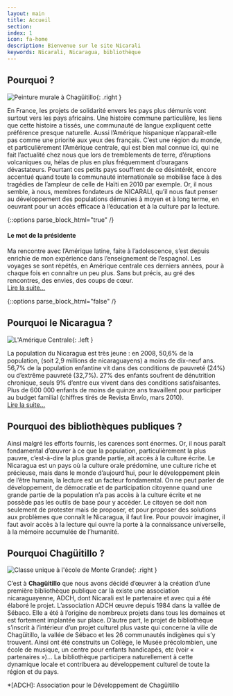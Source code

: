 ```yaml
---
layout: main
title: Accueil
section: 
index: 1
icon: fa-home
description: Bienvenue sur le site Nicarali
keywords: Nicarali, Nicaragua, bibliothèque
---
```


Pourquoi ?
----------

![Peinture murale à Chagüitillo](http://nicarali.files.wordpress.com/2010/08/img11.jpg?w=500&h=332){: .right }

En France, les projets de solidarité envers les pays plus démunis vont surtout vers les pays africains. Une histoire commune particulière, les liens que cette histoire a tissés, une communauté de langue expliquent cette préférence presque naturelle. Aussi l’Amérique hispanique n’apparaît-elle pas comme une priorité aux yeux des français. C’est une région du monde, et particulièrement l’Amérique centrale, qui est bien mal connue ici, qui ne fait l’actualité chez nous que lors de tremblements de terre, d’éruptions volcaniques ou, hélas de plus en plus fréquemment d’ouragans dévastateurs. Pourtant ces petits pays souffrent de ce désintérêt, encore accentué quand toute la communauté internationale se mobilise face à des tragédies de l’ampleur de celle de Haïti en 2010 par exemple. Or, il nous semble, à nous, membres fondateurs de NICARALI, qu’il nous faut penser au développement des populations démunies à moyen et à long terme, en oeuvrant pour un accès efficace à l’éducation et à la culture par la lecture.

{::options parse_block_html="true" /}
<div class="panel callout radius">

#### Le mot de la présidente

Ma rencontre avec l’Amérique latine, faite à l’adolescence, s’est depuis enrichie de mon expérience dans l’enseignement de l’espagnol. Les voyages se sont répétés, en Amérique centrale ces derniers années, pour à chaque fois en connaître un peu plus. Sans but précis, au gré des rencontres, des envies, des coups de cœur.  
[Lire la suite...](/2010/08/22/le-mot-de-la-presidente.html)
</div>
{::options parse_block_html="false" /}

Pourquoi le Nicaragua ?
-----------------------

![L'Amérique Centrale](http://nicarali.files.wordpress.com/2010/08/mapa2.jpg?w=257&h=228){: .left }

La population du Nicaragua est très jeune : en 2008, 50,6% de la population, (soit 2,9 millions de nicaraguayens) a moins de dix-neuf ans. 56,7% de la population enfantine vit dans des conditions de pauvreté (24%) ou d’extrême pauvreté (32,7%). 27% des enfants soufrent de dénutrition chronique, seuls 9% d’entre eux vivent dans des conditions satisfaisantes. Plus de 600 000 enfants de moins de quinze ans travaillent pour participer au budget familial (chiffres tirés de Revista Envío, mars 2010).  
[Lire la suite...](/2010/08/23/pourquoi-le-nicaragua.html)


Pourquoi des bibliothèques publiques ?
--------------------------------------

Ainsi malgré les efforts fournis, les carences sont énormes. Or, il nous paraît fondamental d’œuvrer à ce que la population, particulièrement la plus pauvre, c’est-à-dire la plus grande partie, ait accès à la culture écrite. Le Nicaragua est un pays où la culture orale prédomine, une culture riche et précieuse, mais dans le monde d’aujourd’hui, pour le développement plein de l’être humain, la lecture est un facteur fondamental. On ne peut parler de développement, de démocratie et de participation citoyenne quand une grande partie de la population n’a pas accès à la culture écrite et ne possède pas les outils de base pour y accéder. Le citoyen se doit non seulement de protester mais de proposer, et pour proposer des solutions aux problèmes que connaît le Nicaragua, il faut lire. Pour pouvoir imaginer, il faut avoir accès à la lecture qui ouvre la porte à la connaissance universelle, à la mémoire accumulée de l’humanité.

Pourquoi Chagüitillo ?
----------------------

![Classe unique à l'école de Monte Grande](http://nicarali.files.wordpress.com/2010/07/image3.jpg?w=400&h=268){: .right }

C’est à **Chagüitillo** que nous avons décidé d’œuvrer à la création d’une première bibliothèque publique car là existe une association nicaraguayenne, ADCH, dont Nicarali est le partenaire et avec qui a été élaboré le projet. L’association ADCH œuvre depuis 1984 dans la vallée de Sébaco. Elle a été à l’origine de nombreux projets dans tous les domaines et est fortement implantée sur place. D’autre part, le projet de bibliothèque s’inscrit à l’intérieur d’un projet culturel plus vaste qui concerne la ville de Chagüitillo, la vallée de Sébaco et les 26 communautés indigènes qui s’y trouvent. Ainsi ont été construits un Collège, le Musée précolombien, une école de musique, un centre pour enfants handicapés, etc (voir « partenaires »)… La bibliothèque participera naturellement à cette dynamique locale et contribuera au développement culturel de toute la région et du pays.

*[ADCH]: Association pour le Développement de Chagüitillo


